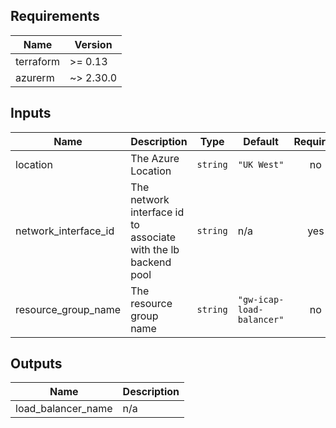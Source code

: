 ## Requirements

| Name | Version |
|------|---------|
| terraform | >= 0.13 |
| azurerm | ~> 2.30.0 |

## Inputs

| Name | Description | Type | Default | Required |
|------|-------------|------|---------|:--------:|
| location | The Azure Location | `string` | `"UK West"` | no |
| network\_interface\_id | The network interface id to associate with the lb backend pool | `string` | n/a | yes |
| resource\_group\_name | The resource group name | `string` | `"gw-icap-load-balancer"` | no |

## Outputs

| Name | Description |
|------|-------------|
| load\_balancer\_name | n/a |

